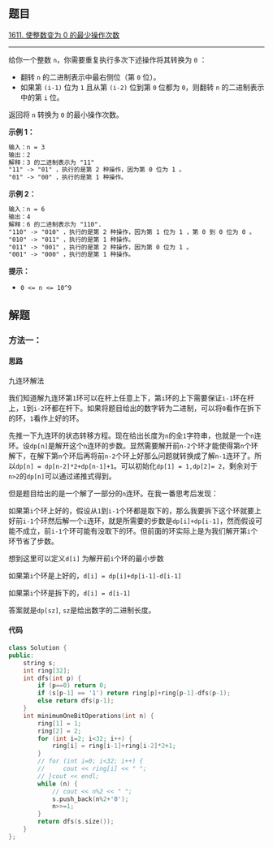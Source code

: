 ## 题目

[1611. 使整数变为 0 的最少操作次数](https://leetcode.cn/problems/minimum-one-bit-operations-to-make-integers-zero/)

---

给你一个整数 `n`，你需要重复执行多次下述操作将其转换为 `0` ：

-   翻转 `n` 的二进制表示中最右侧位（第 `0` 位）。
-   如果第 `(i-1)` 位为 `1` 且从第 `(i-2)` 位到第 `0` 位都为 `0`，则翻转 `n` 的二进制表示中的第 `i` 位。

返回将 `n` 转换为 `0` 的最小操作次数。

  

**示例 1：**

```txt
输入：n = 3
输出：2
解释：3 的二进制表示为 "11"
"11" -> "01" ，执行的是第 2 种操作，因为第 0 位为 1 。
"01" -> "00" ，执行的是第 1 种操作。
```

**示例 2：**

```txt
输入：n = 6
输出：4
解释：6 的二进制表示为 "110".
"110" -> "010" ，执行的是第 2 种操作，因为第 1 位为 1 ，第 0 到 0 位为 0 。
"010" -> "011" ，执行的是第 1 种操作。
"011" -> "001" ，执行的是第 2 种操作，因为第 0 位为 1 。
"001" -> "000" ，执行的是第 1 种操作。
```
  

**提示：**

-   `0 <= n <= 10^9`

  

## 解题

### 方法一：

#### 思路

九连环解法

我们知道解九连环第`1`环可以在杆上任意上下，第`i`环的上下需要保证`i-1`环在杆上，`1`到`i-2`环都在杆下。如果将题目给出的数字转为二进制，可以将`0`看作在拆下的环，`1`看作上好的环。

先推一下九连环的状态转移方程。现在给出长度为`n`的全`1`字符串，也就是一个`n`连环。设`dp[n]`是解开这个`n`连环的步数。显然需要解开前`n-2`个环才能使得第`n`个环解下，在解下第`n`个环后再将前`n-2`个环上好那么问题就转换成了解`n-1`连环了。所以`dp[n] = dp[n-2]*2+dp[n-1]+1`。可以初始化`dp[1] = 1,dp[2]= 2`，剩余对于`n>2`的`dp[n]`可以通过递推式得到。

但是题目给出的是一个解了一部分的`n`连环。在我一番思考后发现：

如果第`i`个环上好的，假设从`1`到`i-1`个环都是取下的，那么我要拆下这个环就要上好前`i-1`个环然后解一个`i`连环，就是所需要的步数是`dp[i]+dp[i-1]`，然而假设可能不成立，前`i-1`个环可能有没取下的环。但前面的环实际上是为我们解开第`i`个环节省了步数。

想到这里可以定义`d[i]` 为解开前`i`个环的最小步数

如果第`i`个环是上好的，`d[i] = dp[i]+dp[i-1]-d[i-1]`

如果第`i`个环是拆下的，`d[i] = d[i-1]`

答案就是`dp[sz]`, `sz`是给出数字的二进制长度。

#### 代码

```cpp
class Solution {
public:
    string s;
    int ring[32];
    int dfs(int p) {
        if (p==0) return 0;
        if (s[p-1] == '1') return ring[p]+ring[p-1]-dfs(p-1);
        else return dfs(p-1);
    }
    int minimumOneBitOperations(int n) {
        ring[1] = 1;
        ring[2] = 2;
        for (int i=2; i<32; i++) {
            ring[i] = ring[i-1]+ring[i-2]*2+1;
        }
        // for (int i=0; i<32; i++) {
        //     cout << ring[i] << " ";
        // }cout << endl;
        while (n) {
            // cout << n%2 << " ";
            s.push_back(n%2+'0');
            n>>=1;
        }
        return dfs(s.size());
    }
};
```
